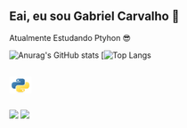  ## Eai, eu sou Gabriel Carvalho 🎯

Atualmente Estudando Ptyhon 😎

<div>
 
 ![Anurag's GitHub stats](https://github-readme-stats.vercel.app/api?username=gabrielcarvalho33&show_icons=true&theme=dark)
[![Top Langs](https://github-readme-stats.vercel.app/api/top-langs/?username=gabrielcarvalho33&layout=compact&langs_count=theme=dracula)

</div>

<div style="display: inline_block"><br>

<img align="center" alt="gabriel-Python" height="30" width="40" src="https://raw.githubusercontent.com/devicons/devicon/master/icons/python/python-original.svg">

<div/>
  
##

<div>

  <a href="https://instagram.com/biel_carvalho33" target="_blank"><img src="https://img.shields.io/badge/-Instagram-%23E4405F?style=for-the-badge&logo=instagram&logoColor=white" target="_blank"></a>
   <a href = "mailto:gadebi.com@gmail.com"><img src="https://img.shields.io/badge/-Gmail-%23333?style=for-the-badge&logo=gmail&logoColor=white" target="_blank"></a>
</div>
